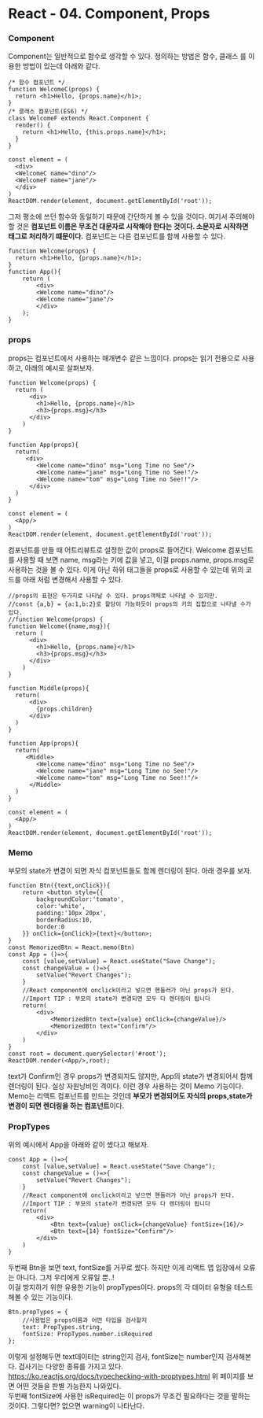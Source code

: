 # React - 04. Component, Props
### Component
Component는 일반적으로 함수로 생각할 수 있다. 정의하는 방법은 함수, 클래스 를 이용한 방법이 있는데 아래와 같다.
```
/* 함수 컴포넌트 */
function WelcomeC(props) {
  return <h1>Hello, {props.name}</h1>;
}
/* 클래스 컴포넌트(ES6) */
class WelcomeF extends React.Component {
  render() {
    return <h1>Hello, {this.props.name}</h1>;
  }
}

const element = (
  <div>
  <WelcomeC name="dino"/>
  <WelcomeF name="jane"/>
  </div>
)
ReactDOM.render(element, document.getElementById('root'));
```
그저 평소에 쓰던 함수와 동일하기 때문에 간단하게 볼 수 있을 것이다. 여기서 주의해야 할 것은 **컴포넌트 이름은 무조건 대문자로 시작해야 한다는 것이다. 소문자로 시작하면 태그로 처리하기 떄문이다.**
컴포넌트는 다른 컴포넌트를 함께 사용할 수 있다.
```
function Welcome(props) {
  return <h1>Hello, {props.name}</h1>;
}
function App(){
	return (
		<div>
		<Welcome name="dino"/>
		<Welcome name="jane"/>
		</div>
	);
}
```

### props
props는 컴포넌트에서 사용하는 매개변수 같은 느낌이다. props는 읽기 전용으로 사용하고, 아래의 예시로 살펴보자.
```
function Welcome(props) {
  return (
      <div>
        <h1>Hello, {props.name}</h1>
        <h3>{props.msg}</h3>
      </div>
    )
}

function App(props){
  return(
     <div>
        <Welcome name="dino" msg="Long Time no See"/>
        <Welcome name="jane" msg="Long Time no See!"/>
        <Welcome name="tom" msg="Long Time no See!!"/>
      </div>
  )
}

const element = (
  <App/>
)
ReactDOM.render(element, document.getElementById('root'));
```
컴포넌트를 만들 때 어트리뷰트로 설정한 값이 props로 들어간다. Welcome 컴포넌트를 사용할 때 보면 name, msg라는 키에 값을 넣고, 이걸 props.name, props.msg로 사용하는 것을 볼 수 있다. 이게 아닌 하위 태그들을 props로 사용할 수 있는데 위의 코드를 아래 처럼 변경해서 사용할 수 있다.
```
//props의 표현은 두가지로 나타날 수 있다. props객체로 나타낼 수 있지만.
//const {a,b} = {a:1,b:2}로 할당이 가능하듯이 props의 키의 집합으로 나타낼 수가 있다.
//function Welcome(props) {
function Welcome({name,msg}){
  return (
      <div>
        <h1>Hello, {props.name}</h1>
        <h3>{props.msg}</h3>
      </div>
    )
}

function Middle(props){
  return(
      <div>
        {props.children}
      </div>
  )
}

function App(props){
  return(
     <Middle>
        <Welcome name="dino" msg="Long Time no See"/>
        <Welcome name="jane" msg="Long Time no See!"/>
        <Welcome name="tom" msg="Long Time no See!!"/>
      </Middle>
  )
}

const element = (
  <App/>
)
ReactDOM.render(element, document.getElementById('root'));
```

### Memo
부모의 state가 변경이 되면 자식 컴포넌트들도 함께 렌더링이 된다. 아래 경우를 보자.
```
function Btn({text,onClick}){
    return <button style={{
        backgroundColor:'tomato',
        color:'white',
        padding:'10px 20px',
        borderRadius:10,
        border:0
    }} onClick={onClick}>{text}</button>;
}
const MemorizedBtn = React.memo(Btn)
const App = ()=>{
    const [value,setValue] = React.useState("Save Change");
    const changeValue = ()=>{
        setValue("Revert Changes");
    }
    //React component에 onclick이라고 넣으면 핸들러가 아닌 props가 된다.
    //Import TIP : 부모의 state가 변경되면 모두 다 렌더링이 됩니다
    return(
        <div>
            <MemorizedBtn text={value} onClick={changeValue}/>
            <MemorizedBtn text="Confirm"/>
        </div>
    )
}
const root = document.querySelector('#root');
ReactDOM.render(<App/>,root);
```
text가 Confirm인 경우 props가 변경되지도 않지만, App의 state가 변경되어서 함꼐 렌더링이 된다. 실상 자원낭비인 격이다. 이런 경우 사용하는 것이 Memo 기능이다.   
Memo는 리액트 컴포넌트를 만드는 것인데 **부모가 변경되어도 자식의 props,state가 변경이 되면 렌더링을 하는 컴포넌트**이다.

### PropTypes
위의 예시에서 App을 아래와 같이 썼다고 해보자.
```
const App = ()=>{
    const [value,setValue] = React.useState("Save Change");
    const changeValue = ()=>{
        setValue("Revert Changes");
    }
    //React component에 onclick이라고 넣으면 핸들러가 아닌 props가 된다.
    //Import TIP : 부모의 state가 변경되면 모두 다 렌더링이 됩니다
    return(
        <div>
            <Btn text={value} onClick={changeValue} fontSize={16}/>
            <Btn text={14} fontSize="Confirm"/>
        </div>
    )
}
```
두번째 Btn을 보면 text, fontSize를 거꾸로 썼다. 하지만 이게 리액트 앱 입장에서 오류는 아니다. 그저 우리에게 오류일 뿐..!   
이걸 방지하기 위한 유용한 기능이 propTypes이다. props의 각 데이터 유형을 테스트해볼 수 있는 기능이다.
```
Btn.propTypes = {
    //사용법은 props이름과 어떤 타입을 검사할지
    text: PropTypes.string,
    fontSize: PropTypes.number.isRequired
};
```
이렇게 설정해두면 text데이터는 string인지 검사, fontSize는 number인지 검사해본다. 검사기는 다양한 종류를 가지고 있다. 
https://ko.reactjs.org/docs/typechecking-with-proptypes.html
위 페이지를 보면 어떤 것들을 판별 가능한지 나와있다.   
두번째 fontSize에 사용한 isRequired는 이 props가 무조건 필요하다는 것을 말하는 것이다. 그렇다면? 없으면 warning이 나타난다.